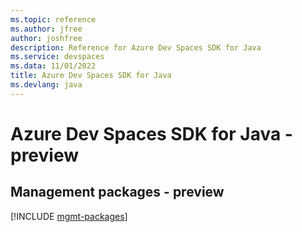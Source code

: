 ```yaml
---
ms.topic: reference
ms.author: jfree
author: joshfree
description: Reference for Azure Dev Spaces SDK for Java
ms.service: devspaces
ms.data: 11/01/2022
title: Azure Dev Spaces SDK for Java
ms.devlang: java
---
```

# Azure Dev Spaces SDK for Java - preview

## Management packages - preview
[!INCLUDE [mgmt-packages](dev-spaces-mgmt-index.md)]